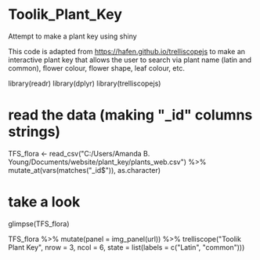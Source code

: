 # Toolik_Plant_Key
Attempt to make a plant key using shiny 

This code is adapted from https://hafen.github.io/trelliscopejs
to make an interactive plant key that allows the user to search via plant name (latin and common), flower colour, flower shape, leaf colour, etc. 



library(readr)
library(dplyr)
library(trelliscopejs)

# read the data (making "_id" columns strings)
TFS_flora <-
  read_csv("C:/Users/Amanda B. Young/Documents/website/plant_key/plants_web.csv") %>%
  mutate_at(vars(matches("_id$")), as.character)

# take a look
glimpse(TFS_flora)


TFS_flora %>%
  mutate(panel = img_panel(url)) %>%
  trelliscope("Toolik Plant Key", nrow = 3, ncol = 6,
              state = list(labels = c("Latin", "common")))

